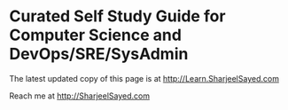 # Curated Self Study Guide for Computer Science and DevOps/SRE/SysAdmin

The latest updated copy of this page is at http://Learn.SharjeelSayed.com

Reach me at http://SharjeelSayed.com
